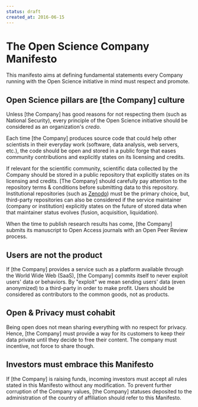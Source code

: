 ```yaml
---
status: draft
created_at: 2016-06-15
---
```


The Open Science Company Manifesto
==================================

This manifesto aims at defining fundamental statements every Company running
with the Open Science initiative in mind must respect and promote.

## Open Science pillars are [the Company] culture

Unless [the Company] has good reasons for not respecting them (such as National
Security), every principle of the Open Science initiative should be considered
as an organization's *credo*.

Each time [the Company] produces source code that could help other scientists in
their everyday work (software, data analysis, web servers, etc.), the code
should be open and stored in a public forge that eases community contributions
and explicitly states on its licensing and credits.

If relevant for the scientific community, scientific data collected by the
Company should be stored in a public repository that explicitly states on its
licensing and credits. [The Company] should carefully pay attention to the
repository terms & conditions before submitting data to this repository.
Institutional repositories (such as [Zenodo](https://zenodo.org)) must be the
primary choice, but, third-party repositories can also be considered if the
service maintainer (company or institution) explicitly states on the future of
stored data when that maintainer status evolves (fusion, acquisition,
liquidation).

When the time to publish research results has come, [the Company] submits its
manuscript to Open Access journals with an Open Peer Review process.

## Users are not the product

If [the Company] provides a service such as a platform available through the
World Wide Web (SaaS), [the Company] commits itself to never exploit users' data
or behaviors. By "exploit" we mean sending users' data (even anonymized) to a
third-party in order to make profit. Users should be considered as contributors
to the common goods, not as products.

## Open & Privacy must cohabit

Being open does not mean sharing everything with no respect for privacy. Hence,
[the Company] must provide a way for its customers to keep their data private
until they decide to free their content. The company must incentive, not force
to share though.

## Investors must embrace this Manifesto

If [the Company] is raising funds, incoming investors must accept all rules
stated in this Manifesto without any modification. To prevent further corruption
of the Company values, [the Company] statuses deposited to the administration of
the country of affiliation should refer to this Manifesto.

